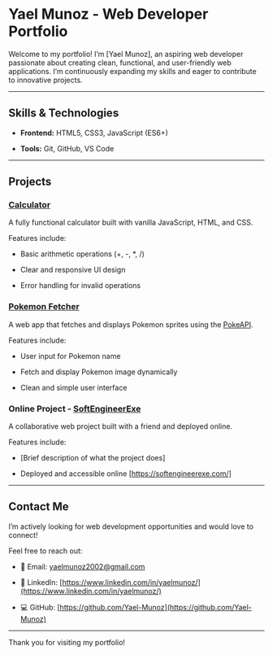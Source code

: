 # Yael Munoz - Web Developer Portfolio

Welcome to my portfolio! I’m [Yael Munoz], an aspiring web developer passionate about creating clean, functional, and user-friendly web applications. I’m continuously expanding my skills and eager to contribute to innovative projects.

---

## Skills & Technologies

- **Frontend:** HTML5, CSS3, JavaScript (ES6+)

- **Tools:** Git, GitHub, VS Code

---

## Projects

### [Calculator](./Calculator)

A fully functional calculator built with vanilla JavaScript, HTML, and CSS.

Features include:

- Basic arithmetic operations (+, -, *, /)

- Clear and responsive UI design

- Error handling for invalid operations

### [Pokemon Fetcher](./PokemonFetcher)

A web app that fetches and displays Pokemon sprites using the [PokeAPI](https://pokeapi.co/).

Features include:

- User input for Pokemon name

- Fetch and display Pokemon image dynamically

- Clean and simple user interface

### Online Project - [SoftEngineerExe](https://softengineerexe.com/)

A collaborative web project built with a friend and deployed online.

Features include:

- [Brief description of what the project does]

- Deployed and accessible online [https://softengineerexe.com/]

---

## Contact Me

I’m actively looking for web development opportunities and would love to connect!

Feel free to reach out:

- 📧 Email: yaelmunoz2002@gmail.com

- 🔗 LinkedIn: [https://www.linkedin.com/in/yaelmunoz/](https://www.linkedin.com/in/yaelmunoz/)

- 💻 GitHub: [https://github.com/Yael-Munoz](https://github.com/Yael-Munoz)

---

Thank you for visiting my portfolio!